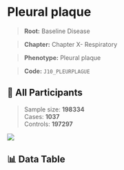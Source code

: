 # Pleural plaque

> **Root:** Baseline Disease  

> **Chapter:** Chapter X- Respiratory  

> **Phenotype:** Pleural plaque  

> **Code:** `J10_PLEURPLAGUE`

## 🧪 All Participants  
> Sample size: **198334**  
> Cases: **1037**  
> Controls: **197297**
<img src="/Sensitive/Figures/ALL/Incidence/J10_PLEURPLAGUE.png"/>

## 📊 Data Table
<CsvTableMRF src="/Sensitive/Data/ALL/Incidence/COX_J10_PLEURPLAGUE.csv"/>

